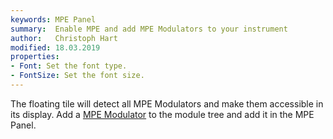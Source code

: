 ```yaml
---
keywords: MPE Panel
summary:  Enable MPE and add MPE Modulators to your instrument
author:   Christoph Hart
modified: 18.03.2019
properties:
- Font: Set the font type.
- FontSize: Set the font size. 
---
```


The floating tile will detect all MPE Modulators and make them accessible in its display. Add a [MPE Modulator](/hise-modules/modulators/envelopes/list/mpemodulator) to the module tree and add it in the MPE Panel. 
